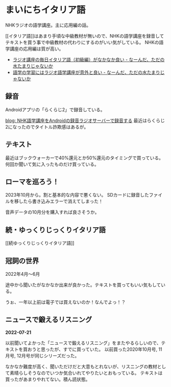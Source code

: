 # まいにちイタリア語

NHKラジオの語学講座。主に応用編の話。

[[イタリア語]]はあまり手頃な中級教材が無いので、NHKの語学講座を録音してテキストを買う事で中級教材の代わりにするのがいい気がしている。
NHKの語学講座の応用編は質が高い。

- [ラジオ講座の毎日イタリア語（初級編）がなかなか良い - なーんだ、ただの水たまりじゃないか](https://karino2.github.io/2019/04/20/231151.html)
- [語学の学習にはラジオ語学講座が意外と良い - なーんだ、ただの水たまりじゃないか](https://karino2.github.io/2023/05/26/radio_language_course_revisit.html)

## 録音

Androidアプリの「らくらじ2」で録音している。

[blog: NHK語学講座をAndroidの録音ラジオサーバーで録音する](https://karino2.github.io/2022/05/23/record_nhk_radio.html) 最近はらくらじ2になったのでタイトル詐欺感はあるが。

## テキスト

最近はブックウォーカーで40%還元とか50%還元のタイミングで買っている。
何回か聞いて気に入ったものだけ買っている。

## ローマを巡ろう！

2023年10月から。割と基本的な内容で悪くない。
SDカードに録音したファイルを移したら書き込みエラーで消えてしまった！

音声データの10月分を購入すれば良さそうか。

## 続・ゆっくりじっくりイタリア語

[[続ゆっくりじっくりイタリア語]]

## 冠詞の世界

2022年4月〜6月

途中から聞いたがなかなか出来が良かった。テキストを買ってもいい気もしている。

うぉ、一年以上前は電子では買えないのか！なんでよっ！？

## ニュースで鍛えるリスニング

**2022-07-21**

以前聞いてよかった「ニュースで鍛えるリスニング」をまたやるらしいので、テキストを買おうと思ったが、すでに買っていた。
以前買った2020年10月号, 11月号, 12月号が同じシリーズだった。

なかなか難度が高く、聞いただけだと大意もとれないが、リスニングの教材として素晴らしそうなのでいつか気合いれてやりたいとおもっている。
テキストは買ったがあまりやれてない。積ん読状態。
